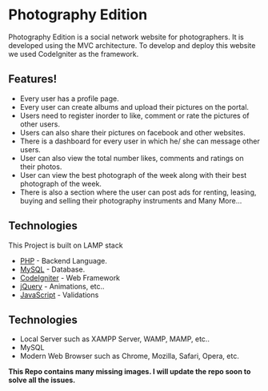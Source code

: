 # Photography Edition

Photography Edition is a social network website for photographers. It is developed using the MVC architecture. To develop and deploy this website we used CodeIgniter as the framework.

## Features!

  - Every user has a profile page.
  - Every user can create albums and upload their pictures on the portal.
  - Users need to register inorder to like, comment or rate the pictures of other users.
  - Users can also share their pictures on facebook and other websites.
  - There is a dashboard for every user in which he/ she can message other users.
  - User can also view the total number likes, comments and ratings on their photos.
  - User can view the best photograph of the week along with their best photograph of the week.
  - There is also a section where the user can post ads for renting, leasing, buying and selling their photography instruments and Many More...

## Technologies

This Project is built on LAMP stack

* [PHP] - Backend Language.
* [MySQL] - Database.
* [CodeIgniter] - Web Framework
* [jQuery] - Animations, etc..
* [JavaScript] - Validations

## Technologies
* Local Server such as XAMPP Server, WAMP, MAMP, etc..
* MySQL
* Modern Web Browser such as Chrome, Mozilla, Safari, Opera, etc.

**This Repo contains many missing images. I will update the repo soon to solve all the issues.**


   [PHP]: <http://php.net/manual/en/intro-whatis.php>
   [MySQL]: <https://www.mysql.com/>
   [CodeIgniter]: <https://codeigniter.com/>
   [jQuery]: <https://jquery.com/>
   [JavaScript]: <https://www.javascript.com/>

